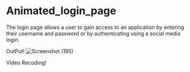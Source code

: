 # Animated_login_page
The login page allows a user to gain access to an application by entering their username and password or by authenticating using a social media login.


OutPut!
![Screenshot (195)](https://user-images.githubusercontent.com/84851377/195165759-062e6581-2422-4152-82f2-6cafdb0290a2.png)

Video Recoding!

